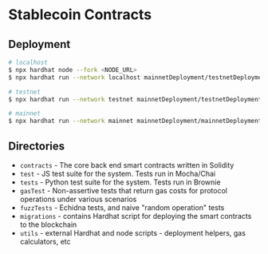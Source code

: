 # Stablecoin Contracts

## Deployment

```sh
# localhost
$ npx hardhat node --fork <NODE_URL>
$ npx hardhat run --network localhost mainnetDeployment/testnetDeployment.js

# testnet
$ npx hardhat run --network testnet mainnetDeployment/testnetDeployment.js

# mainnet
$ npx hardhat run --network mainnet mainnetDeployment/mainnetDeployment.js
```

## Directories

- `contracts` - The core back end smart contracts written in Solidity
- `test` - JS test suite for the system. Tests run in Mocha/Chai
- `tests` - Python test suite for the system. Tests run in Brownie
- `gasTest` - Non-assertive tests that return gas costs for protocol operations under various scenarios
- `fuzzTests` - Echidna tests, and naive "random operation" tests
- `migrations` - contains Hardhat script for deploying the smart contracts to the blockchain
- `utils` - external Hardhat and node scripts - deployment helpers, gas calculators, etc
